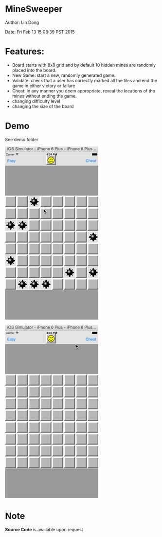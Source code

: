 # MineSweeper

Author: Lin Dong

Date: Fri Feb 13 15:08:39 PST 2015

# Features:

* Board starts with 8x8 grid and by default 10 hidden mines are randomly placed into the board.
* New Game: start a new, randomly generated game.
* Validate: check that a user has correctly marked all the tiles and end the game in either victory or failure
* Cheat: in any manner you deem appropriate, reveal the locations of the mines without ending the game.
* changing difficulty level
* changing the size of the board

# Demo

See demo folder

![](./demo/demo.gif)

![](./demo/resize_reset.gif)


# Note

**Source Code** is available upon request

